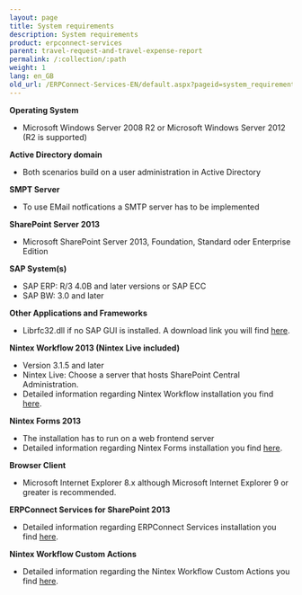 ```yaml
---
layout: page
title: System requirements
description: System requirements
product: erpconnect-services
parent: travel-request-and-travel-expense-report
permalink: /:collection/:path
weight: 1
lang: en_GB
old_url: /ERPConnect-Services-EN/default.aspx?pageid=system_requirements1
---
```


**Operating System**

- Microsoft Windows Server 2008 R2 or Microsoft Windows Server 2012
(R2 is supported)

**Active Directory domain**

- Both scenarios build on a user administration in Active Directory

**SMPT Server**

- To use EMail notfications a SMTP server has to be implemented

**SharePoint Server 2013**

- Microsoft SharePoint Server 2013, Foundation, Standard oder Enterprise Edition

**SAP System(s)**

- SAP ERP: R/3 4.0B and later versions or SAP ECC
- SAP BW: 3.0 and later

**Other Applications and Frameworks**

- Librfc32.dll if no SAP GUI is installed. A download link you will find [here]().

**Nintex Workflow 2013 (Nintex Live included)**

- Version 3.1.5 and later
- Nintex Live: Choose a server that hosts SharePoint Central Administration. 
- Detailed information regarding Nintex Workflow installation you find [here]().

**Nintex Forms 2013**

- The installation has to run on a web frontend server
- Detailed information regarding Nintex Forms installation you find [here]().

**Browser Client**

- Microsoft Internet Explorer 8.x although Microsoft Internet Explorer 9 or greater is recommended. 

**ERPConnect Services for SharePoint 2013**

- Detailed information regarding ERPConnect Services installation you find [here]().

**Nintex Workflow Custom Actions**

- Detailed information regarding the Nintex Workflow Custom Actions you find [here](). 
